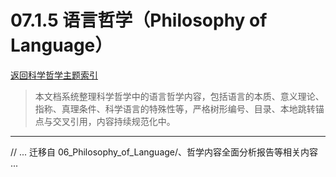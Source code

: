 # 07.1.5 语言哲学（Philosophy of Language）

[返回科学哲学主题索引](./README.md)

> 本文档系统整理科学哲学中的语言哲学内容，包括语言的本质、意义理论、指称、真理条件、科学语言的特殊性等，严格树形编号、目录、本地跳转锚点与交叉引用，内容持续规范化中。

---

// ... 迁移自 06_Philosophy_of_Language/、哲学内容全面分析报告等相关内容 ...
